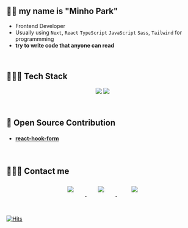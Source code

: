 ## 👋🏻 my name is **"Minho Park"**

- Frontend Developer
- Usually using `Next`, `React` `TypeScript` `JavaScript` `Sass`, `Tailwind` for programmming
- **try to write code that anyone can read** 

<br>

## 👩🏻‍💻 Tech Stack 

<p align="center">
    <img src="https://img.shields.io/badge/React-61DAFB?style=flat-square&logo=react&logoColor=white"/>
    <img src="https://img.shields.io/badge/Typescript-3178C6?style=flat-square&logo=typescript&logoColor=white"/>
</p>

<br>

## 🌊 Open Source Contribution

- #### [react-hook-form](https://github.com/react-hook-form/react-hook-form/pull/11268)


<br>

## 🙋🏻‍♀️ Contact me

<div align="center">
    <a href="https://velog.io/@kennys">
        <img 
            src="https://img.shields.io/badge/velog-11B48A?style=for-the-badge&logo=velog&logoColor=white"
            style="height: auto; margin-left: 20px; margin-right: 20px; padding: 10px;"/>
    </a>
    <a href="https://parkparkpark.tistory.com/" style="margin-right: 8px;">
        <img 
            src="https://img.shields.io/badge/tistory-f05032?style=for-the-badge&logo=tistory&logoColor=white"
            style="height: auto; margin-left: 20px; margin-right: 20px; padding: 10px;"/>
    </a>
    <a href="https://www.linkedin.com/in/minho5042">
        <img 
            src="https://img.shields.io/badge/linkedin-0A66C2?style=for-the-badge&logo=linkedin&logoColor=white" style="height: auto; margin-left: 20px; margin-right: 20px; padding: 10px;"/>
    </a>
</div>

<br>
<br>
    

[![Hits](https://hits.seeyoufarm.com/api/count/incr/badge.svg?url=https%3A%2F%2Fgithub.com%2Fpmhxhsj&count_bg=%2379C83D&title_bg=%23555555&icon=&icon_color=%23E7E7E7&title=hits&edge_flat=false)](https://hits.seeyoufarm.com)


